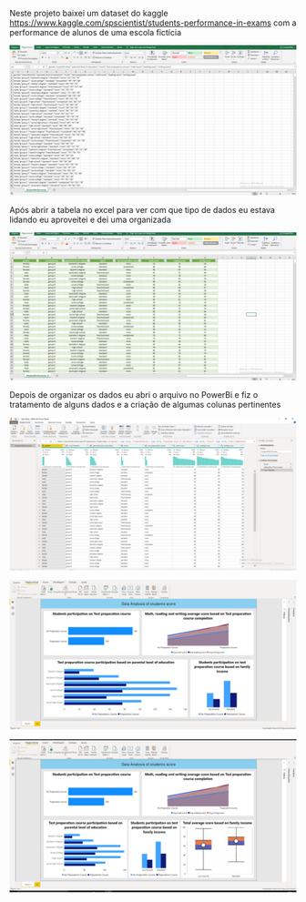 Neste projeto baixei um dataset do kaggle https://www.kaggle.com/spscientist/students-performance-in-exams com a performance de alunos de uma escola fictícia

![](Images/1.png)

Após abrir a tabela no excel para ver com que tipo de dados eu estava lidando eu aproveitei e dei uma organizada 

![](Images/2.png)

Depois de organizar os dados eu abri o arquivo no PowerBi e fiz o tratamento de alguns dados e a criação de algumas colunas pertinentes

![](Images/3.png)

![](Images/4.png)

![](Images/5.png)


